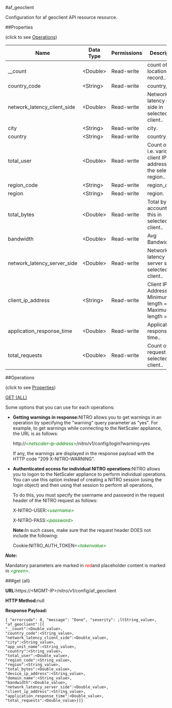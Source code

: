 #af_geoclient

Configuration for af geoclient API resource resource.


##Properties 
<span>(click to see [Operations](#opera))</span>


<table><thead><tr><th>Name</th><th>Data Type</th><th>Permissions</th><th>Description</th></tr></thead><tbody><tr><td>__count</td><td>&lt;Double></td><td>Read-write</td><td>count of geo location record..</td></tr><tr><td>country_code</td><td>&lt;String></td><td>Read-write</td><td>country_code.</td></tr><tr><td>network_latency_client_side</td><td>&lt;Double></td><td>Read-write</td><td>Network latency client side in selected geo client..</td></tr><tr><td>city</td><td>&lt;String></td><td>Read-write</td><td>city.</td></tr><tr><td>country</td><td>&lt;String></td><td>Read-write</td><td>country.</td></tr><tr><td>total_user</td><td>&lt;Double></td><td>Read-write</td><td>Count of user i.e. various client IP addresses in the selected region..</td></tr><tr><td>region_code</td><td>&lt;String></td><td>Read-write</td><td>region_code.</td></tr><tr><td>region</td><td>&lt;String></td><td>Read-write</td><td>region.</td></tr><tr><td>total_bytes</td><td>&lt;Double></td><td>Read-write</td><td>Total bytes accounted by this in selected geo client..</td></tr><tr><td>bandwidth</td><td>&lt;Double></td><td>Read-write</td><td>Avg Bandwidth..</td></tr><tr><td>network_latency_server_side</td><td>&lt;Double></td><td>Read-write</td><td>Network latency server side in selected geo client..</td></tr><tr><td>client_ip_address</td><td>&lt;String></td><td>Read-write</td><td>Client IP Address.<br>Minimum length = 1<br>Maximum length = 64</td></tr><tr><td>application_response_time</td><td>&lt;Double></td><td>Read-write</td><td>Application response time..</td></tr><tr><td>total_requests</td><td>&lt;Double></td><td>Read-write</td><td>Count of URL request in selected geo client..</td></tr></tbody></table>
##Operations 
<span>(click to see [Properties](#prope))</span>


[GET (ALL)](#get-)


Some options that you can use for each operations:
<ul><li><p><b>Getting warnings in response:</b>NITRO allows you to get warnings in an operation by specifying the "warning" query parameter as "yes". For example, to get warnings while connecting to the NetScaler appliance, the URL is as follows:</p><p>http://<span style="color:green;font-style:italic;">&lt;netscaler-ip-address&gt;</span>/nitro/v1/config/login?warning=yes</p><p>If any, the warnings are displayed in the response payload with the HTTP code "209 X-NITRO-WARNING".</p></li><li><p><b>Authenticated access for individual NITRO operations:</b>NITRO allows you to logon to the NetScaler appliance to perform individual operations. You can use this option instead of creating a NITRO session (using the login object) and then using that session to perform all operations,</p><p>To do this, you must specify the username and password in the request header of the NITRO request as follows:</p><p>X-NITRO-USER:<span style="color:green;font-style:italic;">&lt;username&gt;</span></p><p>X-NITRO-PASS:<span style="color:green;font-style:italic;">&lt;password&gt;</span></p><p><b>Note:</b>In such cases, make sure that the request header DOES not include the following:</p><p>Cookie:NITRO_AUTH_TOKEN=<span style="color:green;font-style:italic;">&lt;tokenvalue&gt;</span></p></li></ul>



***Note:*** 
Mandatory parameters are marked in <span style="color:#FF0000;">red</span>and placeholder content is marked in <span style="color:green;font-style:italic">&lt;green&gt;</span>.

###get (all)



<b>URL:</b>https://&lt;MGMT-IP&gt;/nitro/v1/config/af_geoclient
<b>HTTP Method:</b>null
<b>Response Payload: </b>```{ "errorcode": 0, "message": "Done", "severity": ;ltString_value>, "af_geoclient":[{"__count":<Double_value>,"country_code":<String_value>,"network_latency_client_side":<Double_value>,"city":<String_value>,"app_unit_name":<String_value>,"country":<String_value>,"total_user":<Double_value>,"region_code":<String_value>,"region":<String_value>,"total_bytes":<Double_value>,"device_ip_address":<String_value>,"domain_name":<String_value>,"bandwidth":<Double_value>,"network_latency_server_side":<Double_value>,"client_ip_address":<String_value>,"application_response_time":<Double_value>,"total_requests":<Double_value>}]}```



